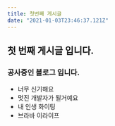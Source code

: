 ```yaml
---
title: 첫번째 게시글
date: "2021-01-03T23:46:37.121Z"
---
```


## 첫 번째 게시글 입니다. 

### 공사중인 블로그 입니다.

- 너무 신기해요
- 멋진 개발자가 될거예요
- 내 인생 화이팅
- 브라바 이라이프

